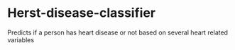 # Herst-disease-classifier
Predicts if a person has heart disease or not based on several heart related variables
